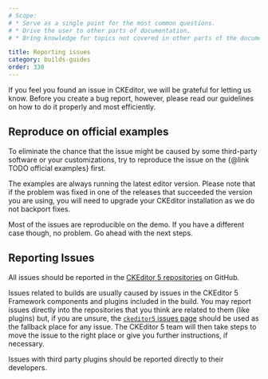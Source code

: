 ```yaml
---
# Scope:
# * Serve as a single point for the most common questions.
# * Drive the user to other parts of documentation.
# * Bring knowledge for topics not covered in other parts of the documentation.

title: Reporting issues
category: builds-guides
order: 330
---
```


If you feel you found an issue in CKEditor, we will be grateful for letting us know. Before you create a bug report, however, please read our guidelines on how to do it properly and most efficiently.

## Reproduce on official examples

To eliminate the chance that the issue might be caused by some third-party software or your customizations, try to reproduce the issue on the {@link TODO official examples} first.

The examples are always running the latest editor version. Please note that if the problem was fixed in one of the releases that succeeded the version you are using, you will need to upgrade your CKEditor installation as we do not backport fixes.

Most of the issues are reproducible on the demo. If you have a different case though, no problem. Go ahead with the next steps.

## Reporting Issues

All issues should be reported in the [CKEditor 5 repositories](https://github.com/ckeditor?q=ckeditor5) on GitHub.

Issues related to builds are usually caused by issues in the CKEditor 5 Framework components and plugins included in the build. You may report issues directly into the repositories that you think are related to them (like plugins) but, if you are unsure, the [`ckeditor5` issues page](https://github.com/ckeditor/ckeditor5/issues) should be used as the fallback place for any issue. The CKEditor 5 team will then take steps to move the issue to the right place or give you further instructions, if necessary.

Issues with third party plugins should be reported directly to their developers.

